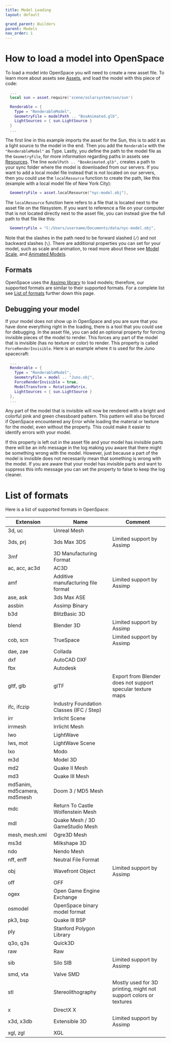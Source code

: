```yaml
---
title: Model Loading
layout: default

grand_parent: Builders
parent: Models
nav_order: 1
---
```


# How to load a model into OpenSpace
To load a model into OpenSpace you will need to create a new asset file. To learn more about assets see [Assets](../assets/assets), and load the model with this piece of code:

~~~lua
  ...
  local sun = asset.require('scene/solarsystem/sun/sun')

  Renderable = {
    Type = "RenderableModel",
    GeometryFile = modelPath .. "BoxAnimated.glb",
    LightSources = { sun.LightSource }
  }
  ...
~~~

The first line in this example imports the asset for the Sun, this is to add it as a light source to the model in the end. Then you add the <code>Renderable</code> with the <code>"RenderableModel"</code> as Type. Lastly, you define the path to the model file as the <code>GeometryFile</code>, for more information regarding paths in assets see [Resources](../assets/resources). The line <code>modelPath .. "BoxAnimated.glb",</code> creates a path to your sync folder where the model is downloaded from our servers. If you want to add a local model file instead that is not located on our servers, then you could use the <code>localResource</code> function to create the path, like this (example with a local model file of New York City):

~~~lua
  GeometryFile = asset.localResource("nyc-model.obj"),
~~~

The <code>localResource</code> function here refers to a file that is located next to the asset file on the filesystem. If you want to reference a file on your computer that is not located directly next to the asset file, you can instead give the full path to that file like this:

~~~lua
  GeometryFile = "C:/Users/username/Documents/data/nyc-model.obj",
~~~

Note that the slashes in the path need to be forward slashed (<code>/</code>) and not backward slashes (<code>\\</code>). There are additional properties you can set for your model, such as scale and animation, to read more about these see [Model Scale](../models/model-scale), and [Animated Models](../models/model-animation).

## Formats
OpenSpace uses the [Assimp library](https://github.com/assimp/assimp) to load models; therefore, our supported formats are similar to their supported formats. For a complete list see [List of formats](#list-of-formats) further down this page.

## Debugging your model
If your model does not show up in OpenSpace and you are sure that you have done everything right in the loading, there is a tool that you could use for debugging. In the asset file, you can add an optional property for forcing invisible pieces of the model to render. This forces any part of the model that is invisible (has no texture or color) to render. This property is called <code>ForceRenderInvisible</code>. Here is an example where it is used for the Juno spacecraft:

~~~lua
  ...
  Renderable = {
    Type = "RenderableModel",
    GeometryFile = model .. "Juno.obj",
    ForceRenderInvisible = true,
    ModelTransform = RotationMatrix,
    LightSources = { sun.LightSource }
  },
  ...
~~~

Any part of the model that is invisible will now be rendered with a bright and colorful pink and green chessboard pattern. This pattern will also be forced if OpenSpace encountered any Error while loading the material or texture for the model, even without the property. This could make it easier to identify errors with your model.

If this property is left out in the asset file and your model has invisible parts there will be an info message in the log making you aware that there might be something wrong with the model. However, just because a part of the model is invisible does not necessarily mean that something is wrong with the model. If you are aware that your model has invisible parts and want to suppress this info message you can set the property to false to keep the log cleaner.

# List of formats
Here is a list of supported formats in OpenSpace:

| Extension     | Name                                     | Comment                     |
| ------------- | ---------------------------------------- | --------------------------- |
| 3d, uc        | Unreal Mesh                              |                             |
| 3ds, prj      | 3ds Max 3DS                              | Limited support by Assimp   |
| 3mf           | 3D Manufacturing Format                  |                             |
| ac, acc, ac3d | AC3D                                     |                             |
| amf           | Additive manufacturing file format       | Limited support by Assimp   |
| ase, ask      | 3ds Max ASE                              |                             |
| assbin        | Assimp Binary                            |                             |
| b3d           | BlitzBasic 3D                            |                             |
| blend         | Blender 3D                               | Limited support by Assimp   |
| cob, scn      | TrueSpace                                | Limited support by Assimp   |
| dae, zae      | Collada                                  |                             |
| dxf           | AutoCAD DXF                              |                             |
| fbx           | Autodesk                                 |                             |
| gltf, glb     | glTF       | Export from Blender does not support specular texture maps |
| ifc, ifczip   | Industry Foundation Classes (IFC / Step) |                             |
| irr           | Irrlicht Scene                           |                             |
| irrmesh       | Irrlicht Mesh                            |                             |
| lwo           | LightWave                                |                             |
| lws, mot      | LightWave Scene                          |                             |
| lxo           | Modo                                     |                             |
| m3d           | Model 3D                                 |                             |
| md2           | Quake II Mesh                            |                             |
| md3           | Quake III Mesh                           |                             |
| md5anim, md5camera, md5mesh | Doom 3 / MD5 Mesh          |                             |
| mdc           | Return To Castle Wolfenstein Mesh        |                             |
| mdl           | Quake Mesh / 3D GameStudio Mesh          |                             |
| mesh, mesh.xml | Ogre3D Mesh                             |                             |
| ms3d          | Milkshape 3D                             |                             |
| ndo           | Nendo Mesh                               |                             |
| nff, enff     | Neutral File Format                      |                             |
| obj           | Wavefront Object                         | Limited support by Assimp   |
| off           | OFF                                      |                             |
| ogex          | Open Game Engine Exchange                |                             |
| osmodel       | OpenSpace binary model format            |                             |
| pk3, bsp      | Quake III BSP                            |                             |
| ply           | Stanford Polygon Library                 |                             |
| q3o, q3s      | Quick3D                                  |                             |
| raw           | Raw                                      |                             |
| sib           | Silo SIB                                 | Limited support by Assimp   |
| smd, vta      | Valve SMD                                |                             |
| stl           | Stereolithography | Mostly used for 3D printing, might not support colors or textures |
| x             | DirectX X                                |                             |
| x3d, x3db     | Extensible 3D                            | Limited support by Assimp   |
| xgl, zgl      | XGL                                      |                             |
